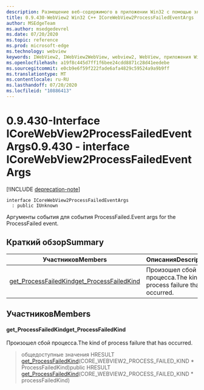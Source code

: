 ```yaml
---
description: Размещение веб-содержимого в приложении Win32 с помощью элемента управления Microsoft Edge WebView2
title: 0.9.430-WebView2 Win32 C++ ICoreWebView2ProcessFailedEventArgs
author: MSEdgeTeam
ms.author: msedgedevrel
ms.date: 07/20/2020
ms.topic: reference
ms.prod: microsoft-edge
ms.technology: webview
keywords: IWebView2, IWebView2WebView, webview2, WebView, приложения Win32, Win32, EDGE, ICoreWebView2, ICoreWebView2Host, элемент управления "веб-браузер", HTML Edge
ms.openlocfilehash: a19f8c445d7ff1f6bee24cdd8871c28d41eedebe
ms.sourcegitcommit: e0cb9e6f59f222fade6afa4829c59524a9a9b9ff
ms.translationtype: MT
ms.contentlocale: ru-RU
ms.lasthandoff: 07/20/2020
ms.locfileid: "10886413"
---
```

# <span data-ttu-id="e950f-104">0.9.430-Interface ICoreWebView2ProcessFailedEventArgs</span><span class="sxs-lookup"><span data-stu-id="e950f-104">0.9.430 - interface ICoreWebView2ProcessFailedEventArgs</span></span> 

[!INCLUDE [deprecation-note](../../includes/deprecation-note.md)]

```
interface ICoreWebView2ProcessFailedEventArgs
  : public IUnknown
```

<span data-ttu-id="e950f-105">Аргументы события для события ProcessFailed.</span><span class="sxs-lookup"><span data-stu-id="e950f-105">Event args for the ProcessFailed event.</span></span>

## <span data-ttu-id="e950f-106">Краткий обзор</span><span class="sxs-lookup"><span data-stu-id="e950f-106">Summary</span></span>

 <span data-ttu-id="e950f-107">Участников</span><span class="sxs-lookup"><span data-stu-id="e950f-107">Members</span></span>                        | <span data-ttu-id="e950f-108">Описания</span><span class="sxs-lookup"><span data-stu-id="e950f-108">Descriptions</span></span>
--------------------------------|---------------------------------------------
[<span data-ttu-id="e950f-109">get_ProcessFailedKind</span><span class="sxs-lookup"><span data-stu-id="e950f-109">get_ProcessFailedKind</span></span>](#get_processfailedkind) | <span data-ttu-id="e950f-110">Произошел сбой процесса.</span><span class="sxs-lookup"><span data-stu-id="e950f-110">The kind of process failure that has occurred.</span></span>

## <span data-ttu-id="e950f-111">Участников</span><span class="sxs-lookup"><span data-stu-id="e950f-111">Members</span></span>

#### <span data-ttu-id="e950f-112">get_ProcessFailedKind</span><span class="sxs-lookup"><span data-stu-id="e950f-112">get_ProcessFailedKind</span></span> 

<span data-ttu-id="e950f-113">Произошел сбой процесса.</span><span class="sxs-lookup"><span data-stu-id="e950f-113">The kind of process failure that has occurred.</span></span>

> <span data-ttu-id="e950f-114">общедоступные значения HRESULT [get_ProcessFailedKind](#get_processfailedkind)(CORE_WEBVIEW2_PROCESS_FAILED_KIND \* ProcessFailedKind)</span><span class="sxs-lookup"><span data-stu-id="e950f-114">public HRESULT [get_ProcessFailedKind](#get_processfailedkind)(CORE_WEBVIEW2_PROCESS_FAILED_KIND \* processFailedKind)</span></span>

